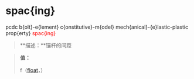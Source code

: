 # spac{ing}
pcdc b{olt}-e{lement} c{onstitutive}-m{odel} mech{anical}-{e}lastic-plastic prop{erty} <span style='color: red;'>spac{ing}</span>
> **描述：**锚杆的间距

> 
> **值：**
> 
> f（[float](数据类型/float/)，）

